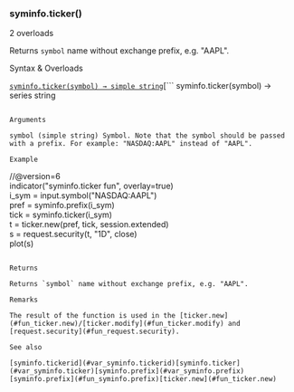 ### syminfo.ticker()

2 overloads

Returns `symbol` name without exchange prefix, e.g. "AAPL".

Syntax & Overloads

[```
syminfo.ticker(symbol) → simple string
```](#fun_syminfo.ticker-0)[```
syminfo.ticker(symbol) → series string
```](#fun_syminfo.ticker-1)

Arguments

symbol (simple string) Symbol. Note that the symbol should be passed with a prefix. For example: "NASDAQ:AAPL" instead of "AAPL".

Example

```
//@version=6  
indicator("syminfo.ticker fun", overlay=true)  
i_sym = input.symbol("NASDAQ:AAPL")  
pref = syminfo.prefix(i_sym)  
tick = syminfo.ticker(i_sym)  
t = ticker.new(pref, tick, session.extended)  
s = request.security(t, "1D", close)  
plot(s)
```

Returns

Returns `symbol` name without exchange prefix, e.g. "AAPL".

Remarks

The result of the function is used in the [ticker.new](#fun_ticker.new)/[ticker.modify](#fun_ticker.modify) and [request.security](#fun_request.security).

See also

[syminfo.tickerid](#var_syminfo.tickerid)[syminfo.ticker](#var_syminfo.ticker)[syminfo.prefix](#var_syminfo.prefix)[syminfo.prefix](#fun_syminfo.prefix)[ticker.new](#fun_ticker.new)
